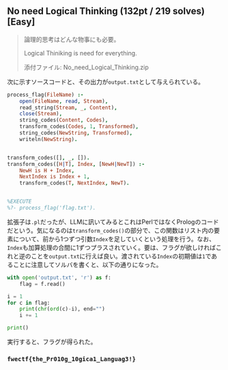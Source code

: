 ## No need Logical Thinking (132pt / 219 solves) [Easy]
> 論理的思考はどんな物事にも必要。
> 
> Logical Thiniking is need for everything.
>
> 添付ファイル: No_need_Logical_Thinking.zip

次に示すソースコードと、その出力が`output.txt`として与えられている。
```Prolog
process_flag(FileName) :-
    open(FileName, read, Stream),           
    read_string(Stream, _, Content),        
    close(Stream),                          
    string_codes(Content, Codes),           
    transform_codes(Codes, 1, Transformed),
    string_codes(NewString, Transformed),   
    writeln(NewString).                     


transform_codes([], _, []).
transform_codes([H|T], Index, [NewH|NewT]) :-
    NewH is H + Index,                      
    NextIndex is Index + 1,                  
    transform_codes(T, NextIndex, NewT).     


%EXECUTE
%?- process_flag('flag.txt').
```

拡張子は`.pl`だったが、LLMに訊いてみるとこれはPerlではなくPrologのコードだという。気になるのは`transform_codes()`の部分で、この関数はリスト内の要素について、前から1つずつ引数`Index`を足していくという処理を行う。なお、`Index`も加算処理の合間に1ずつプラスされていく。要は、フラグが欲しければこれと逆のことを`output.txt`に行えば良い。渡されている`Index`の初期値は`1`であることに注意してソルバを書くと、以下の通りになった。
```python
with open('output.txt', 'r') as f:
    flag = f.read()

i = 1
for c in flag:
    print(chr(ord(c)-i), end="")
    i += 1

print()
```

実行すると、フラグが得られた。

### `fwectf{the_Pr010g_10gica1_Languag3!}`